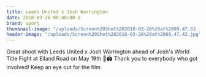```yaml
---
title: Leeds United x Josh Warrington
date: 2018-03-26 08:48:00 Z
brand: sport
thumbnail-image: "/uploads/Screen%20Shot%202018-03-26%20at%2009.47.53.jpg"
header-image: "/uploads/Screen%20Shot%202018-03-26%20at%2009.47.42.jpg"
---
```


Great shoot with Leeds United x Josh Warrington ahead of Josh's World Title Fight at Elland Road on May 19th 🥊🏟️ Thank you to everybody who got involved! Keep an eye out for the film